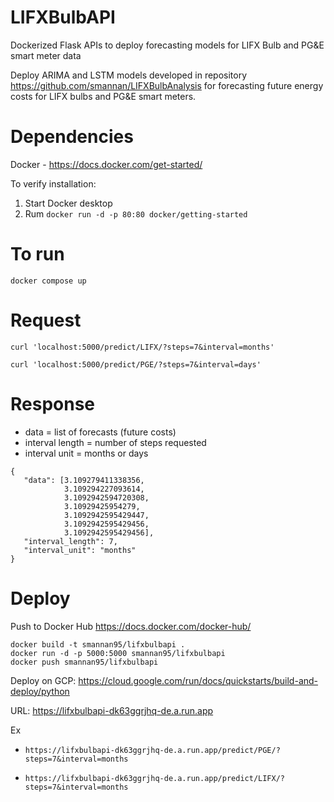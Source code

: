 # LIFXBulbAPI
Dockerized Flask APIs to deploy forecasting models for LIFX Bulb and PG&amp;E smart meter data

Deploy ARIMA and LSTM models developed in repository https://github.com/smannan/LIFXBulbAnalysis for forecasting future
energy costs for LIFX bulbs and PG&E smart meters.

# Dependencies

Docker - https://docs.docker.com/get-started/

To verify installation:
1. Start Docker desktop
2. Rum ```docker run -d -p 80:80 docker/getting-started```

# To run

```docker compose up```

# Request

```curl 'localhost:5000/predict/LIFX/?steps=7&interval=months'```

```curl 'localhost:5000/predict/PGE/?steps=7&interval=days'```

# Response

- data = list of forecasts (future costs)
- interval length = number of steps requested
- interval unit = months or days


```
{
   "data": [3.109279411338356,
            3.109294227093614,
            3.1092942594720308,
            3.10929425954279,
            3.1092942595429447,
            3.1092942595429456,
            3.1092942595429456],
   "interval_length": 7,
   "interval_unit": "months"
}
```

# Deploy

Push to Docker Hub https://docs.docker.com/docker-hub/

```
docker build -t smannan95/lifxbulbapi .
docker run -d -p 5000:5000 smannan95/lifxbulbapi
docker push smannan95/lifxbulbapi
```

Deploy on GCP: https://cloud.google.com/run/docs/quickstarts/build-and-deploy/python


URL: https://lifxbulbapi-dk63ggrjhq-de.a.run.app


Ex
- ```https://lifxbulbapi-dk63ggrjhq-de.a.run.app/predict/PGE/?steps=7&interval=months```

- ```https://lifxbulbapi-dk63ggrjhq-de.a.run.app/predict/LIFX/?steps=7&interval=months```

